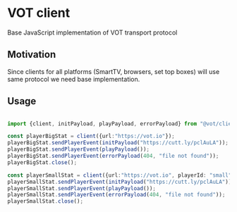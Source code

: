 # VOT client

Base JavaScript implementation of VOT transport protocol

## Motivation

Since clients for all platforms (SmartTV, browsers, set top boxes) will use same protocol we need base implementation.

## Usage 

```Typescript

import {client, initPayload, playPayload, errorPayload} from "@vot/client";

const playerBigStat = client({url:"https://vot.io"});
playerBigStat.sendPlayerEvent(initPayload("https://cutt.ly/pclAuLA"));
playerBigStat.sendPlayerEvent(playPayload());
playerBigStat.sendPlayerEvent(errorPayload(404, "file not found"));
playerBigStat.close();

const playerSmallStat = client({url:"https://vot.io", playerId: "small"});
playerSmallStat.sendPlayerEvent(initPayload("https://cutt.ly/pclAuLA"));
playerSmallStat.sendPlayerEvent(playPayload());
playerSmallStat.sendPlayerEvent(errorPayload(404, "file not found"));
playerSmallStat.close();

```

